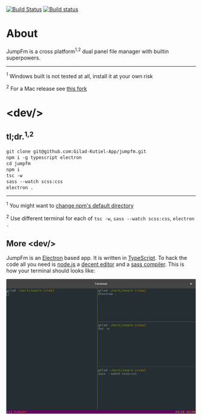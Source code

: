 [![Build Status](https://travis-ci.org/Gilad-Kutiel-App/jumpfm.svg?branch=master)](https://travis-ci.org/Gilad-Kutiel-App/jumpfm)  [![Build status](https://ci.appveyor.com/api/projects/status/g9ggpk5578fq56x2?svg=true)](https://ci.appveyor.com/project/gkutiel/jumpfm) 

# About

JumpFm is a cross platform<sup>1,2</sup> dual panel file manager with builtin superpowers. 

----
<sup>1</sup>
Windows built is not tested at all, install it at your own risk

<sup>2</sup>
For a Mac release see [this fork](https://github.com/heywoodlh/jumpfm)

# \<dev/\>

## tl;dr.<sup>1,2</sup>
```
git clone git@github.com:Gilad-Kutiel-App/jumpfm.git
npm i -g typescript electron
cd jumpfm
npm i
tsc -w
sass --watch scss:css
electron .
```
---
<sup>1</sup>
You might want to [change npm's default directory](https://docs.npmjs.com/getting-started/fixing-npm-permissions#option-2-change-npms-default-directory-to-another-directory)

<sup>2</sup>
Use different terminal for each of  ```tsc -w```, ```sass --watch scss:css```, ```electron .```

## More \<dev/\>

JumpFm is an [Electron](https://electron.atom.io/) based app.
It is written in [TypeScript](https://www.typescriptlang.org/).
To hack the code all you need is [node.js](https://nodejs.org/en/) a
[decent editor](http://bit.ly/2wHIoSz) and a [sass compiler](http://sass-lang.com/).
This is how your terminal should looks like:

![](/misc/dev.png)




